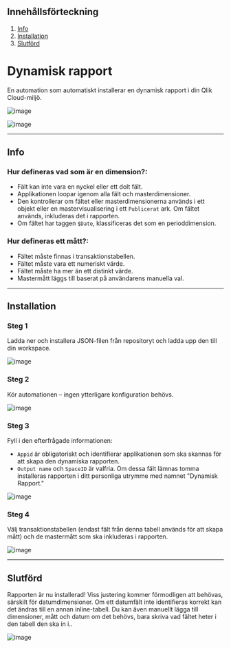 ## Innehållsförteckning
1. [Info](#info)
2. [Installation](#installation)
3. [Slutförd](#slutförd)


# Dynamisk rapport
En automation som automatiskt installerar en dynamisk rapport i din Qlik Cloud-miljö. 

![image](https://github.com/user-attachments/assets/0cf4b72f-8849-47b9-b2f2-dd38a6eb1646)

![image](https://github.com/user-attachments/assets/200e6468-59de-43c1-a6f7-d573b489040c)


---

## Info
### Hur defineras vad som är en dimension?:
- Fält kan inte vara en nyckel eller ett dolt fält.
- Applikationen loopar igenom alla fält och masterdimensioner.
- Den kontrollerar om fältet eller masterdimensionerna används i ett objekt eller en mastervisualisering i ett `Publicerat` ark. Om fältet används, inkluderas det i rapporten.
- Om fältet har taggen `$Date`, klassificeras det som en perioddimension.

### Hur defineras ett mått?:
- Fältet måste finnas i transaktionstabellen.
- Fältet måste vara ett numeriskt värde.
- Fältet måste ha mer än ett distinkt värde.
- Mastermått läggs till baserat på användarens manuella val.

---

## Installation
### Steg 1
Ladda ner och installera JSON-filen från repositoryt och ladda upp den till din workspace.

![image](https://github.com/user-attachments/assets/52a54133-7824-4a2d-be11-0e55aae2215a)

### Steg 2
Kör automationen – ingen ytterligare konfiguration behövs.

![image](https://github.com/user-attachments/assets/531953d9-d75a-447b-aaa3-64ebe2939313)

### Steg 3
Fyll i den efterfrågade informationen:
- `Appid` är obligatoriskt och identifierar applikationen som ska skannas för att skapa den dynamiska rapporten.
- `Output name` och `SpaceID` är valfria. Om dessa fält lämnas tomma installeras rapporten i ditt personliga utrymme med namnet "Dynamisk Rapport."

![image](https://github.com/user-attachments/assets/1f6d4398-90d1-46ff-a49e-4ec6cad2625d)

### Steg 4
Välj transaktionstabellen (endast fält från denna tabell används för att skapa mått) och de mastermått som ska inkluderas i rapporten.

![image](https://github.com/user-attachments/assets/8ab1fa44-976c-4730-8f65-28f073ab5203)

---

## Slutförd
Rapporten är nu installerad! Viss justering kommer förmodligen att behövas, särskilt för datumdimensioner. Om ett datumfält inte identifieras korrekt kan det ändras till en annan inline-tabell. Du kan även manuellt lägga till dimensioner, mått och datum om det behövs, bara skriva vad fältet heter i den tabell den ska in i..

![image](https://github.com/user-attachments/assets/17a2b65e-1593-4274-88c6-3190f9dbdca4)


